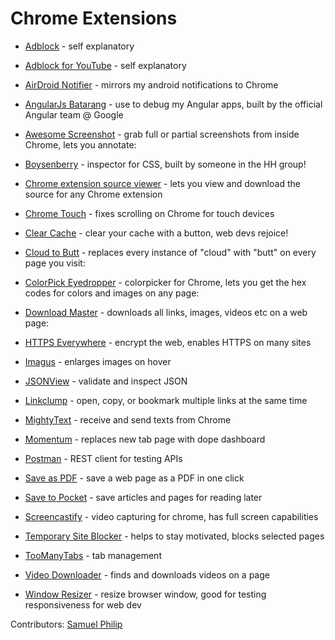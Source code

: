 Chrome Extensions
===================

- [Adblock](https://chrome.google.com/webstore/detail/adblock-for-youtube/cmedhionkhpnakcndndgjdbohmhepckk) - self explanatory

- [Adblock for YouTube](https://chrome.google.com/webstore/detail/adblock-for-youtube/cmedhionkhpnakcndndgjdbohmhepckk) - self explanatory

- [AirDroid Notifier](https://chrome.google.com/webstore/detail/airdroid-notifier/imlonnilcaednlloaadgddbjfliioklh) - mirrors my android notifications to Chrome

- [AngularJs Batarang](https://chrome.google.com/webstore/detail/angularjs-batarang/ighdmehidhipcmcojjgiloacoafjmpfk) - use to debug my Angular apps, built by the official Angular team @ Google

- [Awesome Screenshot](https://chrome.google.com/webstore/detail/alelhddbbhepgpmgidjdcjakblofbmce) - grab full or partial screenshots from inside Chrome, lets you annotate:

- [Boysenberry](https://chrome.google.com/webstore/detail/boysenberry/odddjldlndamcgopdfcnioipkbpcdphh) - inspector for CSS, built by someone in the HH group!

- [Chrome extension source viewer](https://chrome.google.com/webstore/detail/chrome-extension-source-v/jifpbeccnghkjeaalbbjmodiffmgedin) - lets you view and download the source for any Chrome extension

- [Chrome Touch](https://chrome.google.com/webstore/detail/chrometouch/ncegfehgjifmmpnjaihnjpbpddjjebme) - fixes scrolling on Chrome for touch devices

- [Clear Cache](https://chrome.google.com/webstore/detail/clear-cache/cppjkneekbjaeellbfkmgnhonkkjfpdn) - clear your cache with a button, web devs rejoice!


- [Cloud to Butt](https://chrome.google.com/webstore/detail/cloud-to-butt-plus/apmlngnhgbnjpajelfkmabhkfapgnoai) - replaces every instance of "cloud" with "butt" on every page you visit:


- [ColorPick Eyedropper](https://chrome.google.com/webstore/detail/colorpick-eyedropper/ohcpnigalekghcmgcdcenkpelffpdolg) - colorpicker for Chrome, lets you get the hex codes for colors and images on any page:


- [Download Master](https://chrome.google.com/webstore/detail/download-master/mcceagdollnkjlogmdckgjakjapmkdjf) - downloads all links, images, videos etc on a web page:


- [HTTPS Everywhere](https://www.eff.org/https-everywhere) - encrypt the web, enables HTTPS on many sites

- [Imagus](https://97e572bee9692acbd88571f49c074e24ffd9c03b.googledrive.com/host/0Bx8fnUCX4W2IUTNPT0s2eUFDQms/) - enlarges images on hover

- [JSONView](https://chrome.google.com/webstore/detail/jsonview/chklaanhfefbnpoihckbnefhakgolnmc) - validate and inspect JSON

- [Linkclump](https://chrome.google.com/webstore/detail/linkclump/lfpjkncokllnfokkgpkobnkbkmelfefj) - open, copy, or bookmark multiple links at the same time

- [MightyText](https://chrome.google.com/webstore/detail/mightytext-sms-text-messa/dkfhfaphfkopdgpbfkebjfcblcafcmpi) - receive and send texts from Chrome

- [Momentum](https://chrome.google.com/webstore/detail/laookkfknpbbblfpciffpaejjkokdgca) - replaces new tab page with dope dashboard

- [Postman](https://chrome.google.com/webstore/detail/postman-rest-client/fdmmgilgnpjigdojojpjoooidkmcomcm) - REST client for testing APIs

- [Save as PDF](https://chrome.google.com/webstore/detail/save-as-pdf/kpdjmbiefanbdgnkcikhllpmjnnllbbc) - save a web page as a PDF in one click

- [Save to Pocket](https://chrome.google.com/webstore/detail/save-to-pocket/niloccemoadcdkdjlinkgdfekeahmflj) - save articles and pages for reading later

- [Screencastify](https://chrome.google.com/webstore/detail/mmeijimgabbpbgpdklnllpncmdofkcpn) - video capturing for chrome, has full screen capabilities

- [Temporary Site Blocker](https://chrome.google.com/webstore/detail/kabepcbdhcianpnociimdhjhohkedacg) - helps to stay motivated, blocks selected pages

- [TooManyTabs](https://chrome.google.com/webstore/detail/amigcgbheognjmfkaieeeadojiibgbdp) - tab management

- [Video Downloader](https://chrome.google.com/webstore/detail/elicpjhcidhpjomhibiffojpinpmmpil) - finds and downloads videos on a page

- [Window Resizer](https://chrome.google.com/webstore/detail/kkelicaakdanhinjdeammmilcgefonfh) - resize browser window, good for testing responsiveness for web dev

Contributors: [Samuel Philip](https://github.com/ishmaelthedestroyer)
